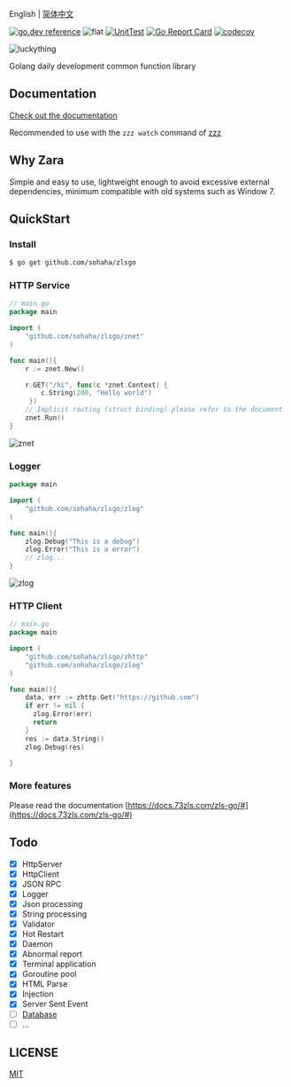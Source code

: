 English | [简体中文](./README.md)

[![go.dev reference](https://img.shields.io/badge/go.dev-reference-007d9c?logo=go&logoColor=white&style=flat)](https://pkg.go.dev/github.com/sohaha/zlsgo?tab=subdirectories)
![flat](https://img.shields.io/github/languages/top/sohaha/zlsgo.svg?style=flat)
[![UnitTest](https://github.com/sohaha/zlsgo/actions/workflows/go.yml/badge.svg)](https://github.com/sohaha/zlsgo/actions/workflows/go.yml)
[![Go Report Card](https://goreportcard.com/badge/github.com/sohaha/zlsgo)](https://goreportcard.com/report/github.com/sohaha/zlsgo)
[![codecov](https://codecov.io/gh/sohaha/zlsgo/branch/master/graph/badge.svg)](https://codecov.io/gh/sohaha/zlsgo)

![luckything](https://www.notion.so/image/https%3A%2F%2Fs3-us-west-2.amazonaws.com%2Fsecure.notion-static.com%2Fa4bcc6b2-32ef-4a7d-ba1c-65a0330f632d%2Flogo.png?table=block&id=37f366ec-0593-4a21-94c0-c24023a85354&width=590&cache=v2)

Golang daily development common function library

## Documentation

[Check out the documentation](https://docs.73zls.com/zls-go/#)

Recommended to use with the `zzz watch` command of [zzz](https://github.com/sohaha/zzz)

## Why Zara

Simple and easy to use, lightweight enough to avoid excessive external dependencies,
minimum compatible with old systems such as Window 7.

## QuickStart

### Install

```bash
$ go get github.com/sohaha/zlsgo
```

### HTTP Service

```go
// main.go
package main

import (
    "github.com/sohaha/zlsgo/znet"
)

func main(){
    r := znet.New()

    r.GET("/hi", func(c *znet.Context) {
        c.String(200, "Hello world")
     })
    // Implicit routing (struct binding) please refer to the document
    znet.Run()
}
```

![znet](https://www.notion.so/image/https%3A%2F%2Fs3-us-west-2.amazonaws.com%2Fsecure.notion-static.com%2F1d7f2372-5d58-4848-85ca-1bedf8ad14ae%2FUntitled.png?table=block&id=18fdfaa9-5dab-4cb8-abb3-f19ff37ed3f0&width=2210&userId=&cache=v2)

### Logger

```go
package main

import (
    "github.com/sohaha/zlsgo/zlog"
)

func main(){
    zlog.Debug("This is a debug")
    zlog.Error("This is a error")
    // zlog...
}
```

![zlog](https://www.notion.so/image/https%3A%2F%2Fs3-us-west-2.amazonaws.com%2Fsecure.notion-static.com%2Fd8cc2527-8d9d-466c-b5c8-96e706ee0691%2FUntitled.png?table=block&id=474726aa-05fd-47ba-b270-59017c59817b&width=2560&cache=v2)

### HTTP Client

```go
// main.go
package main

import (
    "github.com/sohaha/zlsgo/zhttp"
    "github.com/sohaha/zlsgo/zlog"
)

func main(){
    data, err := zhttp.Get("https://github.com")
    if err != nil {
      zlog.Error(err)
      return
    }
    res := data.String()
    zlog.Debug(res)

}
```

### More features

Please read the documentation [https://docs.73zls.com/zls-go/#](https://docs.73zls.com/zls-go/#)

## Todo

- [x] HttpServer
- [x] HttpClient
- [x] JSON RPC
- [x] Logger
- [x] Json processing
- [x] String processing
- [x] Validator
- [x] Hot Restart
- [x] Daemon
- [x] Abnormal report
- [x] Terminal application
- [x] Goroutine pool
- [x] HTML Parse
- [x] Injection
- [x] Server Sent Event
- [ ] [Database](https://github.com/sohaha/zdb)
- [ ] ...

## LICENSE

[MIT](LICENSE)